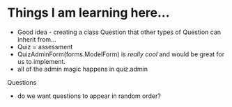 # Things I am learning here...

- Good idea - creating a class Question that other types of Question can inherit from...
- Quiz = assessment
- QuizAdminForm(forms.ModelForm) is _really cool_ and would be great for us to implement.
- all of the admin magic happens in quiz.admin

Questions
- do we want questions to appear in random order?